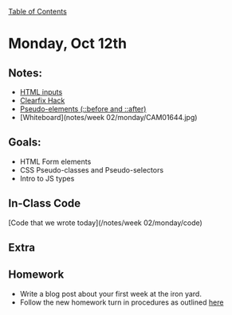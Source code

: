 [Table of Contents](/README.md)

# Monday, Oct 12th

## Notes:
* [HTML inputs](https://developer.mozilla.org/en-US/docs/Web/HTML/Element/input)
* [Clearfix Hack](https://css-tricks.com/snippets/css/clear-fix/)
* [Pseudo-elements (::before and ::after)](https://developer.mozilla.org/en-US/docs/Web/CSS/Pseudo-elements)
* [Whiteboard](notes/week 02/monday/CAM01644.jpg)

## Goals:
* HTML Form elements
* CSS Pseudo-classes and Pseudo-selectors
* Intro to JS types

## In-Class Code
[Code that we wrote today](/notes/week 02/monday/code)

## Extra

## Homework

* Write a blog post about your first week at the iron yard.
* Follow the new homework turn in procedures as outlined [here](https://github.com/theironyard-frontend-nashville/assignments)

